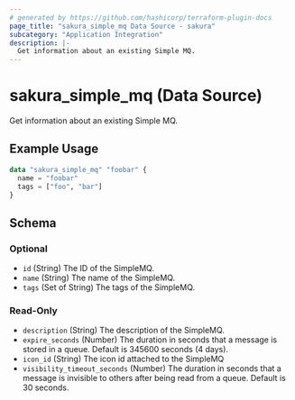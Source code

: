 ```yaml
---
# generated by https://github.com/hashicorp/terraform-plugin-docs
page_title: "sakura_simple_mq Data Source - sakura"
subcategory: "Application Integration"
description: |-
  Get information about an existing Simple MQ.
---
```


# sakura_simple_mq (Data Source)

Get information about an existing Simple MQ.

## Example Usage

```terraform
data "sakura_simple_mq" "foobar" {
  name = "foobar"
  tags = ["foo", "bar"]
}
```

<!-- schema generated by tfplugindocs -->
## Schema

### Optional

- `id` (String) The ID of the SimpleMQ.
- `name` (String) The name of the SimpleMQ.
- `tags` (Set of String) The tags of the SimpleMQ.

### Read-Only

- `description` (String) The description of the SimpleMQ.
- `expire_seconds` (Number) The duration in seconds that a message is stored in a queue. Default is 345600 seconds (4 days).
- `icon_id` (String) The icon id attached to the SimpleMQ
- `visibility_timeout_seconds` (Number) The duration in seconds that a message is invisible to others after being read from a queue. Default is 30 seconds.
